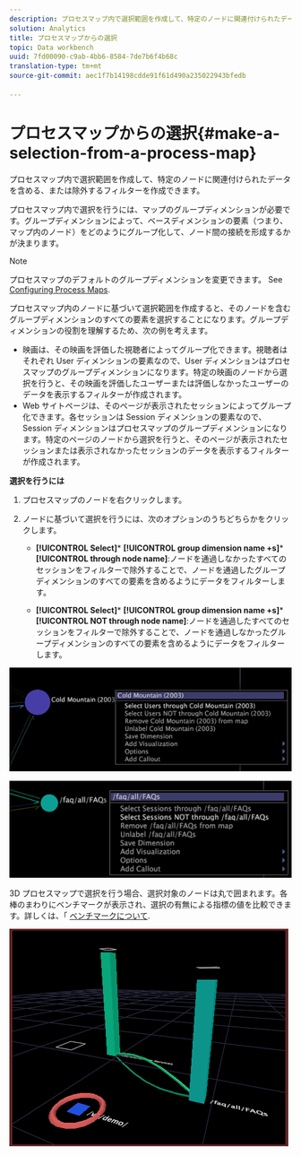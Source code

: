 ```yaml
---
description: プロセスマップ内で選択範囲を作成して、特定のノードに関連付けられたデータを含める、または除外するフィルターを作成できます。
solution: Analytics
title: プロセスマップからの選択
topic: Data workbench
uuid: 7fd00090-c9ab-4bb6-8584-7de7b6f4b68c
translation-type: tm+mt
source-git-commit: aec1f7b14198cdde91f61d490a235022943bfedb

---
```



# プロセスマップからの選択{#make-a-selection-from-a-process-map}

プロセスマップ内で選択範囲を作成して、特定のノードに関連付けられたデータを含める、または除外するフィルターを作成できます。

プロセスマップ内で選択を行うには、マップのグループディメンションが必要です。グループディメンションによって、ベースディメンションの要素（つまり、マップ内のノード）をどのようにグループ化して、ノード間の接続を形成するかが決まります。

>[!NOTE]
>
>プロセスマップのデフォルトのグループディメンションを変更できます。 See [Configuring Process Maps](../../../../home/c-get-started/c-intf-anlys-ftrs/t-config-proc-maps.md#task-4a95730b18a14bc790a77c013832b2d6).

プロセスマップ内のノードに基づいて選択範囲を作成すると、そのノードを含むグループディメンションのすべての要素を選択することになります。グループディメンションの役割を理解するため、次の例を考えます。

* 映画は、その映画を評価した視聴者によってグループ化できます。視聴者はそれぞれ User ディメンションの要素なので、User ディメンションはプロセスマップのグループディメンションになります。特定の映画のノードから選択を行うと、その映画を評価したユーザーまたは評価しなかったユーザーのデータを表示するフィルターが作成されます。
* Web サイトページは、そのページが表示されたセッションによってグループ化できます。各セッションは Session ディメンションの要素なので、Session ディメンションはプロセスマップのグループディメンションになります。特定のページのノードから選択を行うと、そのページが表示されたセッションまたは表示されなかったセッションのデータを表示するフィルターが作成されます。

**選択を行うには**

1. プロセスマップのノードを右クリックします。
1. ノードに基づいて選択を行うには、次のオプションのうちどちらかをクリックします。

   * **[!UICONTROL Select]*** **[!UICONTROL group dimension name +s]*** **[!UICONTROL through node name]**:ノードを通過しなかったすべてのセッションをフィルターで除外することで、ノードを通過したグループディメンションのすべての要素を含めるようにデータをフィルターします。

   * **[!UICONTROL Select]*** **[!UICONTROL group dimension name +s]*** **[!UICONTROL NOT through node name]**:ノードを通過したすべてのセッションをフィルターで除外することで、ノードを通過しなかったグループディメンションのすべての要素を含めるようにデータをフィルターします。

![](assets/vis_2DProcessMap_Selections_Movie.png)

![](assets/vis_2DProcessMap_Selections_Page.png)

3D プロセスマップで選択を行う場合、選択対象のノードは丸で囲まれます。各棒のまわりにベンチマークが表示され、選択の有無による指標の値を比較できます。詳しくは、「 [ベンチマークについて](../../../../home/c-get-started/c-vis/c-ustd-benchmks.md#concept-c7b0f4102e92458096f8c4765cbe2914).

![](assets/vis_3DProcessMap_Selection.png)

